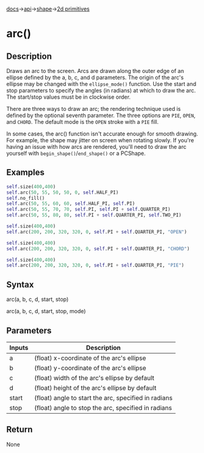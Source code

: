 [docs](/docs/)→[api](/docs/api)→[shape](/docs/api/shape/)→[2d primitives](/docs/api/shape/2d_primitives/)

# arc()

## Description
Draws an arc to the screen. Arcs are drawn along the outer edge of an ellipse defined by the a, b, c, and d parameters. The origin of the arc's ellipse may be changed with the `ellipse_mode()` function. Use the start and stop parameters to specify the angles (in radians) at which to draw the arc. The start/stop values must be in clockwise order.

There are three ways to draw an arc; the rendering technique used is defined by the optional seventh parameter. The three options are `PIE`, `OPEN`, and `CHORD`. The default mode is the `OPEN` stroke with a `PIE` fill.

In some cases, the arc() function isn't accurate enough for smooth drawing. For example, the shape may jitter on screen when rotating slowly. If you're having an issue with how arcs are rendered, you'll need to draw the arc yourself with `begin_shape()`/`end_shape()` or a PCShape.

## Examples

```py
self.size(400,400)
self.arc(50, 55, 50, 50, 0, self.HALF_PI)
self.no_fill()
self.arc(50, 55, 60, 60, self.HALF_PI, self.PI)
self.arc(50, 55, 70, 70, self.PI, self.PI + self.QUARTER_PI)
self.arc(50, 55, 80, 80, self.PI + self.QUARTER_PI, self.TWO_PI)
```

```py
self.size(400,400)
self.arc(200, 200, 320, 320, 0, self.PI + self.QUARTER_PI, "OPEN")
```

```py
self.size(400,400)
self.arc(200, 200, 320, 320, 0, self.PI + self.QUARTER_PI, "CHORD")
```

```py
self.size(400,400)
self.arc(200, 200, 320, 320, 0, self.PI + self.QUARTER_PI, "PIE")
```

## Syntax

arc(a, b, c, d, start, stop)

arc(a, b, c, d, start, stop, mode)

## Parameters

| Inputs | Description |
|--------|-------------|
| a | (float)	x-coordinate of the arc's ellipse |
| b | (float)	y-coordinate of the arc's ellipse |
| c | (float)	width of the arc's ellipse by default |
| d | (float)	height of the arc's ellipse by default |
| start | (float)	angle to start the arc, specified in radians |
| stop | (float)	angle to stop the arc, specified in radians |

## Return

None